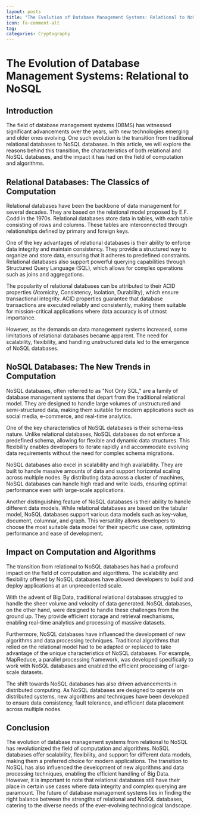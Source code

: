 ```yaml
---
layout: posts
title: "The Evolution of Database Management Systems: Relational to NoSQL"
icon: fa-comment-alt
tag:      
categories: Cryptography
---
```



# The Evolution of Database Management Systems: Relational to NoSQL

## Introduction

The field of database management systems (DBMS) has witnessed significant advancements over the years, with new technologies emerging and older ones evolving. One such evolution is the transition from traditional relational databases to NoSQL databases. In this article, we will explore the reasons behind this transition, the characteristics of both relational and NoSQL databases, and the impact it has had on the field of computation and algorithms.

## Relational Databases: The Classics of Computation

Relational databases have been the backbone of data management for several decades. They are based on the relational model proposed by E.F. Codd in the 1970s. Relational databases store data in tables, with each table consisting of rows and columns. These tables are interconnected through relationships defined by primary and foreign keys.

One of the key advantages of relational databases is their ability to enforce data integrity and maintain consistency. They provide a structured way to organize and store data, ensuring that it adheres to predefined constraints. Relational databases also support powerful querying capabilities through Structured Query Language (SQL), which allows for complex operations such as joins and aggregations.

The popularity of relational databases can be attributed to their ACID properties (Atomicity, Consistency, Isolation, Durability), which ensure transactional integrity. ACID properties guarantee that database transactions are executed reliably and consistently, making them suitable for mission-critical applications where data accuracy is of utmost importance.

However, as the demands on data management systems increased, some limitations of relational databases became apparent. The need for scalability, flexibility, and handling unstructured data led to the emergence of NoSQL databases.

## NoSQL Databases: The New Trends in Computation

NoSQL databases, often referred to as "Not Only SQL," are a family of database management systems that depart from the traditional relational model. They are designed to handle large volumes of unstructured and semi-structured data, making them suitable for modern applications such as social media, e-commerce, and real-time analytics.

One of the key characteristics of NoSQL databases is their schema-less nature. Unlike relational databases, NoSQL databases do not enforce a predefined schema, allowing for flexible and dynamic data structures. This flexibility enables developers to iterate rapidly and accommodate evolving data requirements without the need for complex schema migrations.

NoSQL databases also excel in scalability and high availability. They are built to handle massive amounts of data and support horizontal scaling across multiple nodes. By distributing data across a cluster of machines, NoSQL databases can handle high read and write loads, ensuring optimal performance even with large-scale applications.

Another distinguishing feature of NoSQL databases is their ability to handle different data models. While relational databases are based on the tabular model, NoSQL databases support various data models such as key-value, document, columnar, and graph. This versatility allows developers to choose the most suitable data model for their specific use case, optimizing performance and ease of development.

## Impact on Computation and Algorithms

The transition from relational to NoSQL databases has had a profound impact on the field of computation and algorithms. The scalability and flexibility offered by NoSQL databases have allowed developers to build and deploy applications at an unprecedented scale.

With the advent of Big Data, traditional relational databases struggled to handle the sheer volume and velocity of data generated. NoSQL databases, on the other hand, were designed to handle these challenges from the ground up. They provide efficient storage and retrieval mechanisms, enabling real-time analytics and processing of massive datasets.

Furthermore, NoSQL databases have influenced the development of new algorithms and data processing techniques. Traditional algorithms that relied on the relational model had to be adapted or replaced to take advantage of the unique characteristics of NoSQL databases. For example, MapReduce, a parallel processing framework, was developed specifically to work with NoSQL databases and enabled the efficient processing of large-scale datasets.

The shift towards NoSQL databases has also driven advancements in distributed computing. As NoSQL databases are designed to operate on distributed systems, new algorithms and techniques have been developed to ensure data consistency, fault tolerance, and efficient data placement across multiple nodes.

## Conclusion

The evolution of database management systems from relational to NoSQL has revolutionized the field of computation and algorithms. NoSQL databases offer scalability, flexibility, and support for different data models, making them a preferred choice for modern applications. The transition to NoSQL has also influenced the development of new algorithms and data processing techniques, enabling the efficient handling of Big Data. However, it is important to note that relational databases still have their place in certain use cases where data integrity and complex querying are paramount. The future of database management systems lies in finding the right balance between the strengths of relational and NoSQL databases, catering to the diverse needs of the ever-evolving technological landscape.